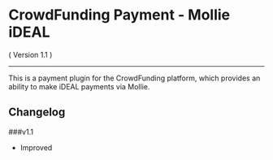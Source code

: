CrowdFunding Payment - Mollie iDEAL
==========================
( Version 1.1 )
- - -

This is a payment plugin for the CrowdFunding platform, which provides an ability to make iDEAL payments via Mollie.

Changelog
---------

###v1.1

* Improved